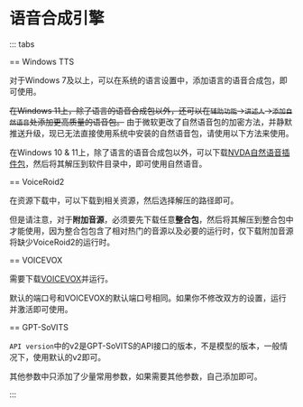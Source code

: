 # 语音合成引擎

::: tabs

== Windows TTS

对于Windows 7及以上，可以在系统的语言设置中，添加语言的语音合成包，即可使用。

~~在Windows 11上，除了语言的语音合成包以外，还可以在`辅助功能`->`讲述人`->`添加自然语音`处添加更高质量的语音包。~~ 由于微软更改了自然语音包的加密方法，并静默推送升级，现已无法直接使用系统中安装的自然语音包，请使用以下方法来使用。

在Windows 10 & 11上，除了语言的语音合成包以外，可以下载[NVDA自然语音插件包](https://nvda.groups.io/g/nvda/topic/question_about_nvda_2025_and/112554082)，然后将其解压到软件目录中，即可使用自然语音。

== VoiceRoid2

在资源下载中，可以下载到相关资源，然后选择解压的路径即可。

但是请注意，对于**附加音源**，必须要先下载任意**整合包**，然后将其解压到整合包中才能使用，因为整合包包含了相对热门的音源以及必要的运行时，仅下载附加音源将缺少VoiceRoid2的运行时。

== VOICEVOX

需要下载[VOICEVOX](https://github.com/VOICEVOX/voicevox/releases)并运行。

默认的端口号和VOICEVOX的默认端口号相同。如果你不修改双方的设置，运行并激活即可使用。

== GPT-SoVITS

`API version`中的v2是GPT-SoVITS的API接口的版本，不是模型的版本，一般情况下，使用默认的v2即可。

其他参数中只添加了少量常用参数，如果需要其他参数，自己添加即可。

:::
